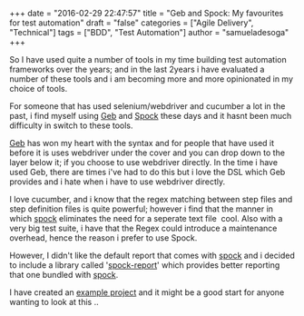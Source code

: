 +++
date = "2016-02-29 22:47:57"
title = "Geb and Spock: My favourites for test automation"
draft = "false"
categories = ["Agile Delivery", "Technical"]
tags = ["BDD", "Test Automation"]
author = "samueladesoga"
+++

So I have used quite a number of tools in my time building test automation frameworks over the years; and in the last 2years i have evaluated a number of these tools and i am becoming more and more opinionated in my choice of tools.

For someone that has used selenium/webdriver and cucumber a lot in the past, i find myself using <a href="http://www.gebish.org/">Geb</a> and <a href="https://code.google.com/archive/p/spock/">Spock</a> these days and it hasnt been much difficulty in switch to these tools.

<a href="http://www.gebish.org/">Geb</a> has won my heart with the syntax and for people that have used it before it is uses webdriver under the cover and you can drop down to the layer below it; if you choose to use webdriver directly. In the time i have used Geb, there are times i've had to do this but i love the DSL which Geb provides and i hate when i have to use webdriver directly.

I love cucumber, and i know that the regex matching between step files and step definition files is quite powerful; however i find that the manner in which <a href="https://code.google.com/archive/p/spock/" target="_blank">spock</a> eliminates the need for a seperate text file  cool. Also with a very big test suite, i have that the Regex could introduce a maintenance overhead, hence the reason i prefer to use Spock.

However, I didn't like the default report that comes with <a href="https://code.google.com/archive/p/spock/">spock</a> and i decided to include a library called '<a href="https://github.com/renatoathaydes/spock-reports">spock-report</a>' which provides better reporting that one bundled with <a href="https://code.google.com/archive/p/spock/">spock</a>.

I have created an <a href="https://github.com/samueladesoga/geb-spock-example">example project</a> and it might be a good start for anyone wanting to look at this ..

&nbsp;

